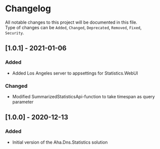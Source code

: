 # Changelog

All notable changes to this project will be documented in this file.  
Type of changes can be `Added`, `Changed`, `Deprecated`, `Removed`, `Fixed`, `Security`.

## [1.0.1] - 2021-01-06

### Added

- Added Los Angeles server to appsettings for Statistics.WebUI

### Changed

- Modified SummarizedStatisticsApi-function to take timespan as query parameter

## [1.0.0] - 2020-12-13

### Added

- Initial version of the Aha.Dns.Statistics solution
